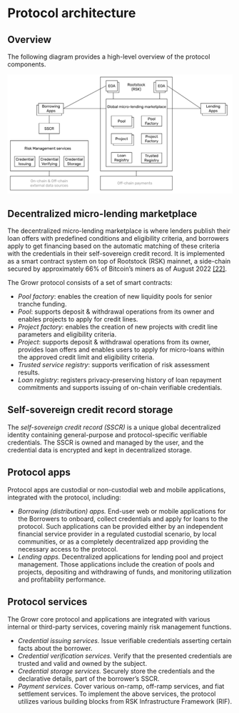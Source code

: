 # Protocol architecture

## Overview

The following diagram provides a high-level overview of the protocol components.

![Architecture](../images/growr-architecture.svg)

## Decentralized micro-lending marketplace

The decentralized micro-lending marketplace is where lenders publish their loan offers with predefined conditions and eligibility criteria, and borrowers apply to get financing based on the automatic matching of these criteria with the credentials in their self-sovereign credit record. It is implemented as a smart contract system on top of Rootstock (RSK) mainnet, a side-chain secured by approximately 66% of Bitcoin’s miners as of August 2022 [[22]](#ref22).

The Growr protocol consists of a set of smart contracts:

* _Pool factory_: enables the creation of new liquidity pools for senior tranche funding.
* _Pool_: supports deposit & withdrawal operations from its owner and enables projects to apply for credit lines.
* _Project factory_: enables the creation of new projects with credit line parameters and eligibility criteria.
* _Project_: supports deposit & withdrawal operations from its owner, provides loan offers and enables users to apply for micro-loans within the approved credit limit and eligibility criteria.
* _Trusted service registry_: supports verification of risk assessment results.
* _Loan registry_: registers privacy-preserving history of loan repayment commitments and supports issuing of on-chain verifiable credentials.

## Self-sovereign credit record storage

The _self-sovereign credit record (SSCR)_ is a unique global decentralized identity containing general-purpose and protocol-specific verifiable credentials. The SSCR is owned and managed by the user, and the credential data is encrypted and kept in decentralized storage.

## Protocol apps

Protocol apps are custodial or non-custodial web and mobile applications, integrated with the protocol, including:

* _Borrowing (distribution) apps._ End-user web or mobile applications for the Borrowers to onboard, collect credentials and apply for loans to the protocol. Such applications can be provided either by an independent financial service provider in a regulated custodial scenario, by local communities, or as a completely decentralized app providing the necessary access to the protocol.
* _Lending apps._ Decentralized applications for lending pool and project management. Those applications include the creation of pools and projects, depositing and withdrawing of funds, and monitoring utilization and profitability performance.

## Protocol services

The Growr core protocol and applications are integrated with various internal or third-party services, covering mainly risk management functions.

* _Credential issuing services._ Issue verifiable credentials asserting certain facts about the borrower.
* _Credential verification services._ Verify that the presented credentials are trusted and valid and owned by the subject.
* _Credential storage services._ Securely store the credentials and the declarative details, part of the borrower’s SSCR.
* _Payment services._ Cover various on-ramp, off-ramp services, and fiat settlement services. To implement the above services, the protocol utilizes various building blocks from RSK Infrastructure Framework (RIF).
